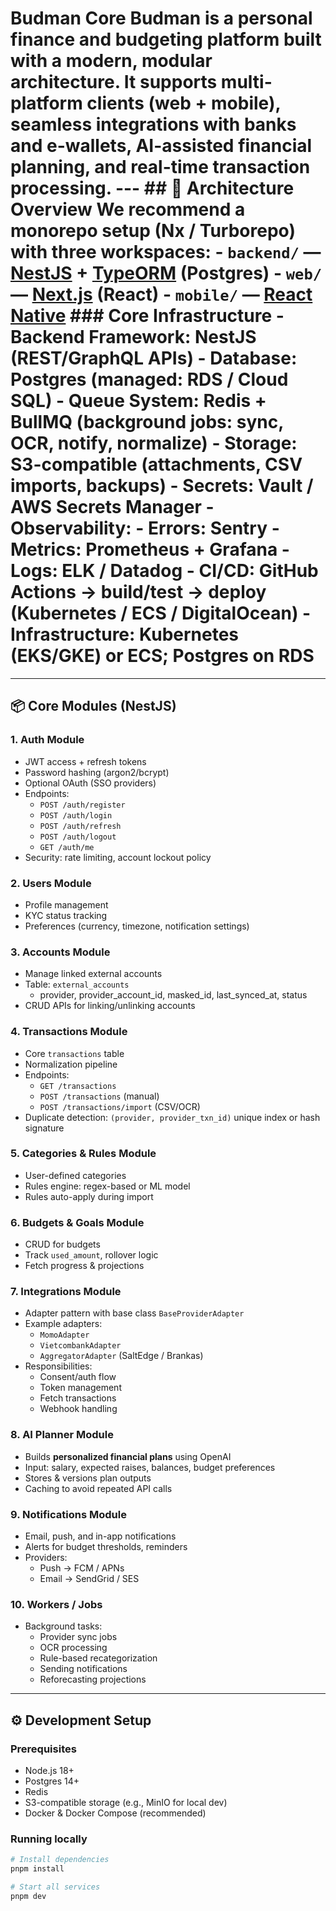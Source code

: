 # Budman Core **Budman** is a personal finance and budgeting platform built with a modern, modular architecture. It supports multi-platform clients (web + mobile), seamless integrations with banks and e-wallets, AI-assisted financial planning, and real-time transaction processing. --- ## 🚀 Architecture Overview We recommend a **monorepo** setup (Nx / Turborepo) with three workspaces: - **`backend/`** — [NestJS](https://nestjs.com/) + [TypeORM](https://typeorm.io/) (Postgres) - **`web/`** — [Next.js](https://nextjs.org/) (React) - **`mobile/`** — [React Native](https://reactnative.dev/) ### Core Infrastructure - **Backend Framework**: NestJS (REST/GraphQL APIs) - **Database**: Postgres (managed: RDS / Cloud SQL) - **Queue System**: Redis + BullMQ (background jobs: sync, OCR, notify, normalize) - **Storage**: S3-compatible (attachments, CSV imports, backups) - **Secrets**: Vault / AWS Secrets Manager - **Observability**: - Errors: Sentry - Metrics: Prometheus + Grafana - Logs: ELK / Datadog - **CI/CD**: GitHub Actions → build/test → deploy (Kubernetes / ECS / DigitalOcean) - **Infrastructure**: Kubernetes (EKS/GKE) or ECS; Postgres on RDS

---

## 📦 Core Modules (NestJS)

### 1. Auth Module

- JWT access + refresh tokens
- Password hashing (argon2/bcrypt)
- Optional OAuth (SSO providers)
- Endpoints:
  - `POST /auth/register`
  - `POST /auth/login`
  - `POST /auth/refresh`
  - `POST /auth/logout`
  - `GET /auth/me`
- Security: rate limiting, account lockout policy

### 2. Users Module

- Profile management
- KYC status tracking
- Preferences (currency, timezone, notification settings)

### 3. Accounts Module

- Manage linked external accounts
- Table: `external_accounts`
  - provider, provider_account_id, masked_id, last_synced_at, status
- CRUD APIs for linking/unlinking accounts

### 4. Transactions Module

- Core `transactions` table
- Normalization pipeline
- Endpoints:
  - `GET /transactions`
  - `POST /transactions` (manual)
  - `POST /transactions/import` (CSV/OCR)
- Duplicate detection: `(provider, provider_txn_id)` unique index or hash signature

### 5. Categories & Rules Module

- User-defined categories
- Rules engine: regex-based or ML model
- Rules auto-apply during import

### 6. Budgets & Goals Module

- CRUD for budgets
- Track `used_amount`, rollover logic
- Fetch progress & projections

### 7. Integrations Module

- Adapter pattern with base class `BaseProviderAdapter`
- Example adapters:
  - `MomoAdapter`
  - `VietcombankAdapter`
  - `AggregatorAdapter` (SaltEdge / Brankas)
- Responsibilities:
  - Consent/auth flow
  - Token management
  - Fetch transactions
  - Webhook handling

### 8. AI Planner Module

- Builds **personalized financial plans** using OpenAI
- Input: salary, expected raises, balances, budget preferences
- Stores & versions plan outputs
- Caching to avoid repeated API calls

### 9. Notifications Module

- Email, push, and in-app notifications
- Alerts for budget thresholds, reminders
- Providers:
  - Push → FCM / APNs
  - Email → SendGrid / SES

### 10. Workers / Jobs

- Background tasks:
  - Provider sync jobs
  - OCR processing
  - Rule-based recategorization
  - Sending notifications
  - Reforecasting projections

---

## ⚙️ Development Setup

### Prerequisites

- Node.js 18+
- Postgres 14+
- Redis
- S3-compatible storage (e.g., MinIO for local dev)
- Docker & Docker Compose (recommended)

### Running locally

```bash
# Install dependencies
pnpm install

# Start all services
pnpm dev
```
